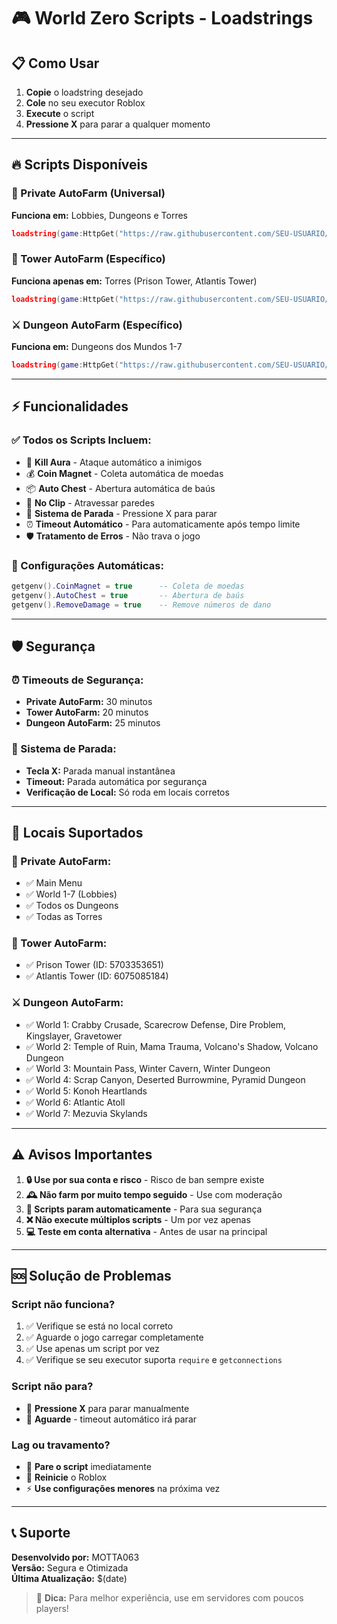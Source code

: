 # 🎮 World Zero Scripts - Loadstrings

## 📋 Como Usar

1. **Copie** o loadstring desejado
2. **Cole** no seu executor Roblox
3. **Execute** o script
4. **Pressione X** para parar a qualquer momento

---

## 🔥 Scripts Disponíveis

### 🏰 Private AutoFarm (Universal)
**Funciona em:** Lobbies, Dungeons e Torres
```lua
loadstring(game:HttpGet("https://raw.githubusercontent.com/SEU-USUARIO/World-Zero-Script/main/GitHub-Ready/Private-AutoFarm.lua"))()
```

### 🗼 Tower AutoFarm (Específico)
**Funciona apenas em:** Torres (Prison Tower, Atlantis Tower)
```lua
loadstring(game:HttpGet("https://raw.githubusercontent.com/SEU-USUARIO/World-Zero-Script/main/GitHub-Ready/Tower-AutoFarm.lua"))()
```

### ⚔️ Dungeon AutoFarm (Específico)
**Funciona em:** Dungeons dos Mundos 1-7
```lua
loadstring(game:HttpGet("https://raw.githubusercontent.com/SEU-USUARIO/World-Zero-Script/main/GitHub-Ready/Dungeon-AutoFarm.lua"))()
```

---

## ⚡ Funcionalidades

### ✅ Todos os Scripts Incluem:
- 🎯 **Kill Aura** - Ataque automático a inimigos
- 💰 **Coin Magnet** - Coleta automática de moedas
- 📦 **Auto Chest** - Abertura automática de baús
- 🚫 **No Clip** - Atravessar paredes
- 🛑 **Sistema de Parada** - Pressione X para parar
- ⏰ **Timeout Automático** - Para automaticamente após tempo limite
- 🛡️ **Tratamento de Erros** - Não trava o jogo

### 🔧 Configurações Automáticas:
```lua
getgenv().CoinMagnet = true      -- Coleta de moedas
getgenv().AutoChest = true       -- Abertura de baús
getgenv().RemoveDamage = true    -- Remove números de dano
```

---

## 🛡️ Segurança

### ⏰ Timeouts de Segurança:
- **Private AutoFarm:** 30 minutos
- **Tower AutoFarm:** 20 minutos  
- **Dungeon AutoFarm:** 25 minutos

### 🔄 Sistema de Parada:
- **Tecla X:** Parada manual instantânea
- **Timeout:** Parada automática por segurança
- **Verificação de Local:** Só roda em locais corretos

---

## 🎯 Locais Suportados

### 🏰 Private AutoFarm:
- ✅ Main Menu
- ✅ World 1-7 (Lobbies)
- ✅ Todos os Dungeons
- ✅ Todas as Torres

### 🗼 Tower AutoFarm:
- ✅ Prison Tower (ID: 5703353651)
- ✅ Atlantis Tower (ID: 6075085184)

### ⚔️ Dungeon AutoFarm:
- ✅ World 1: Crabby Crusade, Scarecrow Defense, Dire Problem, Kingslayer, Gravetower
- ✅ World 2: Temple of Ruin, Mama Trauma, Volcano's Shadow, Volcano Dungeon
- ✅ World 3: Mountain Pass, Winter Cavern, Winter Dungeon
- ✅ World 4: Scrap Canyon, Deserted Burrowmine, Pyramid Dungeon
- ✅ World 5: Konoh Heartlands
- ✅ World 6: Atlantic Atoll
- ✅ World 7: Mezuvia Skylands

---

## ⚠️ Avisos Importantes

1. **🔒 Use por sua conta e risco** - Risco de ban sempre existe
2. **🕰️ Não farm por muito tempo seguido** - Use com moderação
3. **🔄 Scripts param automaticamente** - Para sua segurança
4. **❌ Não execute múltiplos scripts** - Um por vez apenas
5. **💻 Teste em conta alternativa** - Antes de usar na principal

---

## 🆘 Solução de Problemas

### Script não funciona?
1. ✅ Verifique se está no local correto
2. ✅ Aguarde o jogo carregar completamente
3. ✅ Use apenas um script por vez
4. ✅ Verifique se seu executor suporta `require` e `getconnections`

### Script não para?
- 🎯 **Pressione X** para parar manualmente
- 🔄 **Aguarde** - timeout automático irá parar

### Lag ou travamento?
- 🛑 **Pare o script** imediatamente
- 🔄 **Reinicie** o Roblox
- ⚡ **Use configurações menores** na próxima vez

---

## 📞 Suporte

**Desenvolvido por:** MOTTA063  
**Versão:** Segura e Otimizada  
**Última Atualização:** $(date)

> 🌟 **Dica:** Para melhor experiência, use em servidores com poucos players!
